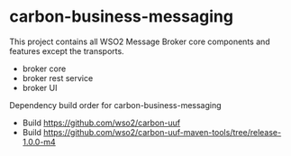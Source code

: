 # carbon-business-messaging

This project contains all WSO2 Message Broker core components and features except the transports.

- broker core
- broker rest service
- broker UI

Dependency build order for carbon-business-messaging

* Build https://github.com/wso2/carbon-uuf
* Build https://github.com/wso2/carbon-uuf-maven-tools/tree/release-1.0.0-m4